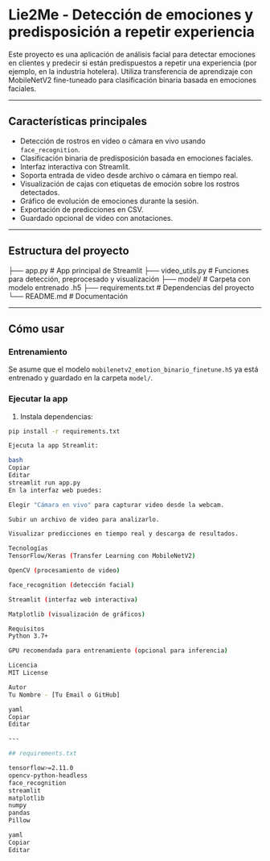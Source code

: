 # Lie2Me - Detección de emociones y predisposición a repetir experiencia

Este proyecto es una aplicación de análisis facial para detectar emociones en clientes y predecir si están predispuestos a repetir una experiencia (por ejemplo, en la industria hotelera). Utiliza transferencia de aprendizaje con MobileNetV2 fine-tuneado para clasificación binaria basada en emociones faciales.

---

## Características principales

- Detección de rostros en video o cámara en vivo usando `face_recognition`.
- Clasificación binaria de predisposición basada en emociones faciales.
- Interfaz interactiva con Streamlit.
- Soporta entrada de video desde archivo o cámara en tiempo real.
- Visualización de cajas con etiquetas de emoción sobre los rostros detectados.
- Gráfico de evolución de emociones durante la sesión.
- Exportación de predicciones en CSV.
- Guardado opcional de video con anotaciones.

---

## Estructura del proyecto

├── app.py # App principal de Streamlit
├── video_utils.py # Funciones para detección, preprocesado y visualización
├── model/ # Carpeta con modelo entrenado .h5
├── requirements.txt # Dependencias del proyecto
└── README.md # Documentación


---

## Cómo usar

### Entrenamiento

Se asume que el modelo `mobilenetv2_emotion_binario_finetune.h5` ya está entrenado y guardado en la carpeta `model/`.

### Ejecutar la app

1. Instala dependencias:

```bash
pip install -r requirements.txt

Ejecuta la app Streamlit:

bash
Copiar
Editar
streamlit run app.py
En la interfaz web puedes:

Elegir "Cámara en vivo" para capturar video desde la webcam.

Subir un archivo de video para analizarlo.

Visualizar predicciones en tiempo real y descarga de resultados.

Tecnologías
TensorFlow/Keras (Transfer Learning con MobileNetV2)

OpenCV (procesamiento de video)

face_recognition (detección facial)

Streamlit (interfaz web interactiva)

Matplotlib (visualización de gráficos)

Requisitos
Python 3.7+

GPU recomendada para entrenamiento (opcional para inferencia)

Licencia
MIT License

Autor
Tu Nombre - [Tu Email o GitHub]

yaml
Copiar
Editar

---

## requirements.txt

tensorflow>=2.11.0
opencv-python-headless
face_recognition
streamlit
matplotlib
numpy
pandas
Pillow

yaml
Copiar
Editar
